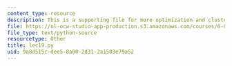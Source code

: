 ```yaml
---
content_type: resource
description: This is a supporting file for more optimization and clustering.
file: https://ol-ocw-studio-app-production.s3.amazonaws.com/courses/6-00sc-introduction-to-computer-science-and-programming-spring-2011/9a8d515cdee58a002d312a1503e79a52_lec19.py
file_type: text/python-source
resourcetype: Other
title: lec19.py
uid: 9a8d515c-dee5-8a00-2d31-2a1503e79a52
---
```

